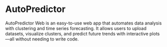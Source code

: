 # AutoPredictor
AutoPredictor Web is an easy-to-use web app that automates data analysis with clustering and time series forecasting. It allows users to upload datasets, visualize clusters, and predict future trends with interactive plots—all without needing to write code.

